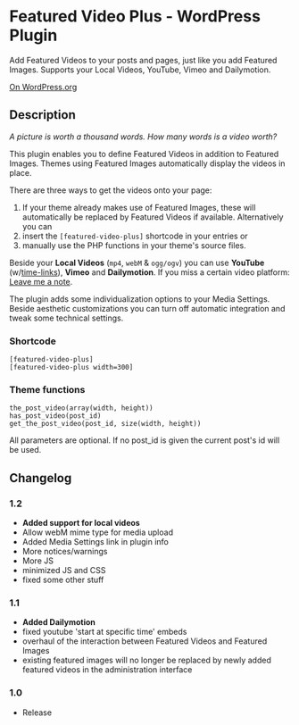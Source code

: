 # Featured Video Plus - WordPress Plugin #
Add Featured Videos to your posts and pages, just like you add Featured Images. Supports your Local Videos, YouTube, Vimeo and Dailymotion.

[On WordPress.org](http://wordpress.org/extend/plugins/featured-video-plus/)

## Description ##
*A picture is worth a thousand words. How many words is a video worth?*

This plugin enables you to define Featured Videos in addition to Featured Images. Themes using Featured Images automatically display the videos in place.

There are three ways to get the videos onto your page:

1. If your theme already makes use of Featured Images, these will automatically be replaced by Featured Videos if available. Alternatively you can
2. insert the `[featured-video-plus]` shortcode in your entries or
3. manually use the PHP functions in your theme's source files.

Beside your __Local Videos__ (`mp4`, `webM` & `ogg/ogv`) you can use __YouTube__ (w/[time-links](http://support.google.com/youtube/bin/answer.py?hl=en&answer=116618 "Link to a specific time in a video")), __Vimeo__ and __Dailymotion__. If you miss a certain video platform: [Leave me a note](http://wordpress.org/support/plugin/featured-video-plus).

The plugin adds some individualization options to your Media Settings. Beside aesthetic customizations you can turn off automatic integration and tweak some technical settings.

### Shortcode ###

	[featured-video-plus]
	[featured-video-plus width=300]


### Theme functions ###

    the_post_video(array(width, height))
    has_post_video(post_id)
    get_the_post_video(post_id, size(width, height))

All parameters are optional. If no post_id is given the current post's id will be used.

## Changelog ##
### 1.2 ###
* __Added support for local videos__
* Allow webM mime type for media upload
* Added Media Settings link in plugin info
* More notices/warnings
* More JS
* minimized JS and CSS
* fixed some other stuff

### 1.1 ###
* __Added Dailymotion__
* fixed youtube 'start at specific time' embeds
* overhaul of the interaction between Featured Videos and Featured Images
* existing featured images will no longer be replaced by newly added featured videos in the administration interface

### 1.0 ###
* Release
